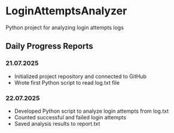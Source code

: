 # LoginAttemptsAnalyzer
Python project for analyzing login attempts logs

## Daily Progress Reports

### 21.07.2025
- Initialized project repository and connected to GitHub
- Wrote first Python script to read log.txt file

### 22.07.2025
- Developed Python script to analyze login attempts from log.txt
- Counted successful and failed login attempts
- Saved analysis results to report.txt
